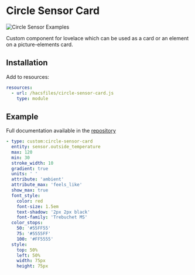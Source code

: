 # Circle Sensor Card

![Circle Sensor Examples](circle-sensor.png)

Custom component for lovelace which can be used as a card or an element on a picture-elements card.

## Installation
Add to resources:
```yaml
resources:
  - url: /hacsfiles/circle-sensor-card.js
    type: module
```

## Example
Full documentation available in the [repository](https://github.com/custom-cards/circle-sensor-card)
```yaml
- type: custom:circle-sensor-card
  entity: sensor.outside_temperature
  max: 120
  min: 30
  stroke_width: 10
  gradient: true
  units: ' '
  attribute: 'ambient'
  attribute_max: 'feels_like'
  show_max: true
  font_style:
    color: red
    font-size: 1.5em
    text-shadow: '2px 2px black'
    font-family: 'Trebuchet MS'
  color_stops:
    50: '#55FF55'
    75: '#5555FF'
    100: '#FF5555'
  style:
    top: 50%
    left: 50%
    width: 75px
    height: 75px
```
